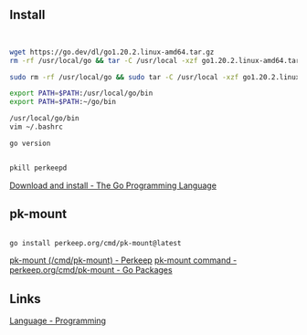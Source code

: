 ## Install

``` bash


wget https://go.dev/dl/go1.20.2.linux-amd64.tar.gz
rm -rf /usr/local/go && tar -C /usr/local -xzf go1.20.2.linux-amd64.tar.gz

sudo rm -rf /usr/local/go && sudo tar -C /usr/local -xzf go1.20.2.linux-amd64.tar.gz

export PATH=$PATH:/usr/local/go/bin
export PATH=$PATH:~/go/bin

/usr/local/go/bin
vim ~/.bashrc

go version


pkill perkeepd

```

[Download and install - The Go Programming Language](https://go.dev/doc/install)

## pk-mount

``` bash

go install perkeep.org/cmd/pk-mount@latest

```


[pk-mount (/cmd/pk-mount) - Perkeep](https://perkeep.org/cmd/pk-mount/)
[pk-mount command - perkeep.org/cmd/pk-mount - Go Packages](https://pkg.go.dev/perkeep.org/cmd/pk-mount)

## Links

[Language - Programming](../Catagories/Language/Language%20-%20Programming.md)